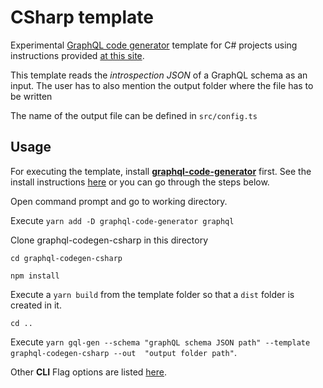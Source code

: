 
# CSharp template

Experimental [GraphQL code generator](https://github.com/dotansimha/graphql-code-generator) template for C# projects using instructions provided [at this site](https://github.com/dotansimha/graphql-code-generator/blob/master/packages/templates/README.md). 

This template reads the *introspection JSON* of a GraphQL schema as an input. The user has to also mention the output folder where the file has to be written

The name of the output file can be defined in `src/config.ts`

## Usage

For executing the template, install [**graphql-code-generator**](https://github.com/dotansimha/graphql-code-generator) first. See the install instructions [here](https://github.com/dotansimha/graphql-code-generator#installation) or you can go through the steps below.


Open command prompt and go to working directory.

Execute `yarn add -D graphql-code-generator graphql`

Clone graphql-codegen-csharp in this directory

```
cd graphql-codegen-csharp

npm install
```
Execute a `yarn build` from the template folder so that a `dist` folder is created in it.

```
cd ..
```
Execute `yarn gql-gen --schema "graphQL schema JSON path" --template graphql-codegen-csharp --out  "output folder path"`.


Other **CLI** Flag options are listed [here](https://github.com/dotansimha/graphql-code-generator#cli-options).
